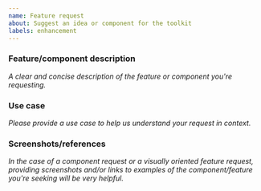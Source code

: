 ```yaml
---
name: Feature request
about: Suggest an idea or component for the toolkit
labels: enhancement
---
```


<!--
  ⚠️⚠️ Please do the following before submitting: ⚠️⚠️

  📖 Please read our Rules of Conduct: https://opensource.microsoft.com/codeofconduct/
  🔎 Please search existing issues to avoid creating duplicates.
-->

### Feature/component description

_A clear and concise description of the feature or component you're requesting._

### Use case

_Please provide a use case to help us understand your request in context._

### Screenshots/references

_In the case of a component request or a visually oriented feature request, providing screenshots and/or links to examples of the component/feature you're seeking will be very helpful._
